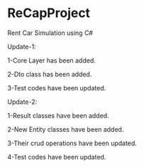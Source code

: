 # ReCapProject
Rent Car Simulation using C#

Update-1:

1-Core Layer has been added.

2-Dto class has been added.

3-Test codes have been updated.


Update-2:

1-Result classes have been added.

2-New Entity classes have been added.

3-Their crud operations have been updated.

4-Test codes have been updated.
